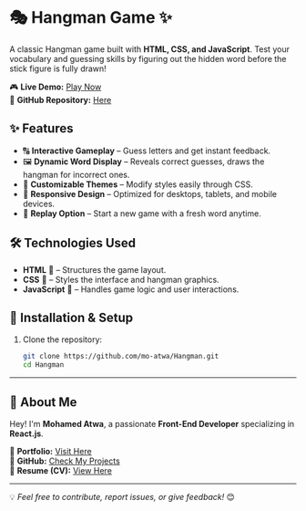 # 🎭 Hangman Game ✨  
A classic Hangman game built with **HTML, CSS, and JavaScript**. Test your vocabulary and guessing skills by figuring out the hidden word before the stick figure is fully drawn!  

🎮 **Live Demo:** [Play Now](https://hangman-atwa.netlify.app/)  
📂 **GitHub Repository:** [Here](https://github.com/mo-atwa/Hangman.git)

## ✨ Features  
- 🔠 **Interactive Gameplay** – Guess letters and get instant feedback.  
- 🖼 **Dynamic Word Display** – Reveals correct guesses, draws the hangman for incorrect ones.  
- 🎨 **Customizable Themes** – Modify styles easily through CSS.  
- 📱 **Responsive Design** – Optimized for desktops, tablets, and mobile devices.  
- 🔄 **Replay Option** – Start a new game with a fresh word anytime.  

## 🛠 Technologies Used  
- **HTML** 📜 – Structures the game layout.  
- **CSS** 🎨 – Styles the interface and hangman graphics.  
- **JavaScript** 🚀 – Handles game logic and user interactions.  

## 📂 Installation & Setup  
1. Clone the repository:  
   ```sh  
   git clone https://github.com/mo-atwa/Hangman.git  
   cd Hangman  


----------

## 🌟 About Me  

Hey! I'm **Mohamed Atwa**, a passionate **Front-End Developer** specializing in **React.js**.  

🚀 **Portfolio:** [Visit Here](https://atwa-portfolio.netlify.app)  
📂 **GitHub:** [Check My Projects](https://github.com/mo-atwa)  
📄 **Resume (CV):** [View Here](https://drive.google.com/file/d/1oH9P8n6Gb4Hv0qNAXYkjiC-fvSW14jEb/view)  

---  

💡 *Feel free to contribute, report issues, or give feedback!* 😊
